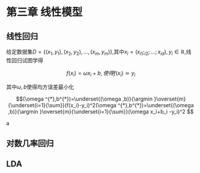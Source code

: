 <h1>第三章 线性模型</h1>
<h2>线性回归</h2>

给定数据集$D = \{(x_1,y_1),(x_2,y_2),...,(x_m,y_m)\}$,其中$x_i=(x_{i1};_{i2};...;x_{id}),y_i \in \mathbb{R}$,线性回归试图学得

$$f(x_i)=\omega x_i + b,使得f(x_i)\simeq y_i$$

其中$\omega,b$使得均方误差最小化

$$(\omega ^{*},b^{*})=\underset{(\omega ,b)}{\argmin }\overset{m}{\underset{i=1}{\sum}}(f(x_i)-y_i)^2(\omega ^{*},b^{*})=\underset{(\omega ,b)}{\argmin }\overset{m}{\underset{i=1}{\sum}}(\omega x_i+b_i -y_i)^2
$$

a


<h2>对数几率回归
<h2>LDA
